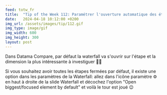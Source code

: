 ```yaml
---
feed: totw_fr
title:  "Tip of the Week 112: Paramétrer l'ouverture automatique des étapes de la waterfall"
date:   2024-04-18 10:12:00 +0200
img_url: /assets/images/tip/112.gif
img_type: image/gif
img_width: 600
img_height: 300
layout: post
---
```



Dans Datama Compare, par défaut la waterfall va s'ouvrir sur l'étape et la dimension la plus intéressante à investiguer 🕵🏽  

Si vous souhaitez avoir toutes les étapes fermées par défaut, il existe une option dans les paramètres de la Waterfall: allez dans l'icône paramètre ⚙️ en haut à droite de la slide Waterfall et décochez l'option "Open biggest/focused element by default" et voilà le tour est joué 😉
